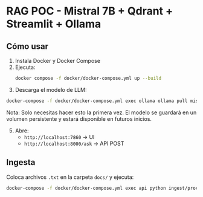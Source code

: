 # RAG POC - Mistral 7B + Qdrant + Streamlit + Ollama

## Cómo usar
1. Instala Docker y Docker Compose
2. Ejecuta:
   ```bash
   docker compose -f docker/docker-compose.yml up --build
   ```
3. Descarga el modelo de LLM:
```bash
docker-compose -f docker/docker-compose.yml exec ollama ollama pull mistral
```
Nota: Solo necesitas hacer esto la primera vez. El modelo se guardará en un volumen persistente y estará disponible en futuros inicios.

5. Abre:
   - `http://localhost:7860` → UI
   - `http://localhost:8000/ask` → API POST

## Ingesta
Coloca archivos `.txt` en la carpeta `docs/` y ejecuta:

```bash
docker-compose -f docker/docker-compose.yml exec api python ingest/process.py
```
